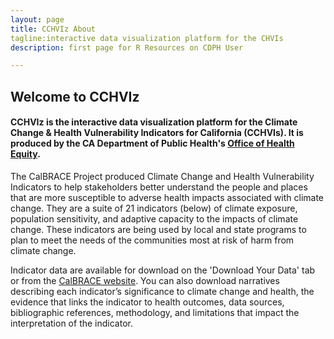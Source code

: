 ```yaml
---
layout: page
title: CCHVIz About
tagline:interactive data visualization platform for the CHVIs
description: first page for R Resources on CDPH User

---
```


## Welcome to CCHVIz 

#### CCHVIz is the interactive data visualization platform for the Climate Change & Health Vulnerability Indicators for California (CCHVIs). It is produced by the CA Department of Public Health's [Office of Health Equity](http://bit.ly/CDPHOHE).

The CalBRACE Project produced Climate Change and Health 
Vulnerability Indicators to help stakeholders better understand the people and places that are more susceptible to adverse health impacts associated with climate change. They are a suite of 21 indicators (below) of climate exposure, population sensitivity, and adaptive capacity to the impacts of climate change. These indicators are being used by local and state programs to plan to meet the needs of the communities most at risk of harm from climate change.  

Indicator data are available for download on the 'Download Your Data' tab or from the [CalBRACE website](bit.ly/calbrace). You can also download narratives describing each indicator’s significance to climate change and health, the evidence that links the indicator to health outcomes, data sources, bibliographic references, methodology, and limitations that impact the interpretation of the indicator.

